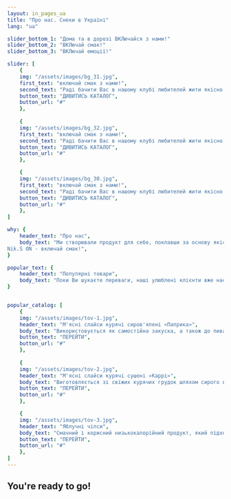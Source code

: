 ```yaml
---
layout: in_pages_ua
title: "Про нас. Снеки в Україні"
lang: "ua"

slider_bottom_1: "Дома та в дорозі ВКЛючайся з нами!"
slider_bottom_2: "ВКЛючай смак!"
slider_bottom_3: "ВКЛючай емоції!"

slider: [
    {
    img: "/assets/images/bg_31.jpg",
    first_text: "включай смак з нами!",
    second_text: "Раді бачити Вас в нашому клубі любителей жити якісно та смачно!",
    button_text: "ДИВИТИСЬ КАТАЛОГ",
    button_url: "#"
    },
    
    {
    img: "/assets/images/bg_32.jpg",
    first_text: "включай смак з нами!",
    second_text: "Раді бачити Вас в нашому клубі любителей жити якісно та смачно!",
    button_text: "ДИВИТИСЬ КАТАЛОГ",
    button_url: "#"
    },

    {
    img: "/assets/images/bg_30.jpg",
    first_text: "включай смак з нами!",
    second_text: "Раді бачити Вас в нашому клубі любителей жити якісно та смачно!",
    button_text: "ДИВИТИСЬ КАТАЛОГ",
    button_url: "#"
    },
]

why: {
    header_text: "Про нас",
    body_text: "Ми створювали продукт для себе, поклавши за основу якість, багаторічний досвід і бажання ділитися цим з Вами по всій території України. Використовуємо виключно висококласну екологічно чисту сировину, яка пройшла контроль якості. М'ясні снеки виготовляються на новітньому технологічному обладнанні в Україні, що дозволяє правильно зберегти і донести до Вас не просто приголомшливий смак, а філософію сім'ї Nik.S ON. Філософію смаку, любові до своєї справи, філософію жити смачно! Дзвоніть прямо зараз або залишайте заявку і ми зв'яжемось з Вами в найкоротший час!
Nik.S ON - включай смак!",
}

popular_text: {
    header_text: "Популярні товари",
    body_text: "Поки Ви шукаєте переваги, наші улюблені клієнти вже насолоджуються смачними м'ясними слайсами, а чергова партія ароматного м'яска вже в'ялиться на нашому виробництві! Повірте, Ви не пошкодуєте. Телефонуйте і замовляйте м'ясні снеки оптом і в роздріб в Україні! А ще у нас є для Вас особлива пропозиція від якої неможливо відмовитися... тільки тсс... :) Телефонуйте зараз!",
}


popular_catalog: [
    {
    img: "/assets/images/tov-1.jpg",
    header_text: "М'ясні слайси курячі сиров'ялені «Паприка»",
    body_text: "Використовується як самостійна закуска, а також до пива і міцних спиртних напоїв.",
    button_text: "ПЕРЕЙТИ",
    button_url: "#"
    },
    
    {
    img: "/assets/images/tov-2.jpg",
    header_text: "М'ясні слайси курячі сушені «Каррі»",
    body_text: "Виготовляється зі свіжих курячих грудок шляхом сирого висушування на спеціальному сертифікованому обладнанні.",
    button_text: "ПЕРЕЙТИ",
    button_url: "#"
    },

    {
    img: "/assets/images/tov-3.jpg",
    header_text: "Яблучні чіпси",
    body_text: "Смачний і корисний низькокалорійний продукт, який підходить і дорослим і дітям.",
    button_text: "ПЕРЕЙТИ",
    button_url: "#"
    },
]
---
```


## You're ready to go!
